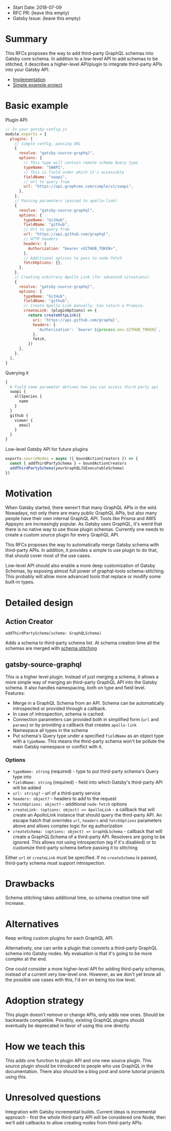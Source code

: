 - Start Date: 2018-07-09
- RFC PR: (leave this empty)
- Gatsby Issue: (leave this empty)

# Summary

This RFCs proposes the way to add third-party GraphQL schemas into Gatsby core schema. In addition to a low-level API to add schemas to be stitched, it describes a higher-level API/plugin to integrate third-party APIs into your Gatsby API.

* [Implementation](https://github.com/gatsbyjs/gatsby/tree/graphql/schema-stitching)
* [Simple example project](https://github.com/freiksenet/gatsby-github-displayer)

# Basic example

Plugin API:

```js
// In your gatsby-config.js
module.exports = {
  plugins: [
    // Simple config, passing URL
    {
      resolve: "gatsby-source-graphql",
      options: {
        // This type will contain remote schema Query type
        typeName: "SWAPI",
        // This is field under which it's accessible
        fieldName: "swapi",
        // Url to query from
        url: "https://api.graphcms.com/simple/v1/swapi",
      },
    },
    // Passing paramaters (passed to apollo-link)
    {
      resolve: "gatsby-source-graphql",
      options: {
        typeName: "GitHub",
        fieldName: "github",
        // Url to query from
        url: "https://api.github.com/graphql",
        // HTTP headers
        headers: {
          Authorization: "bearer <GITHUB_TOKEN>",
        },
        // Additional options to pass to node-fetch
        fetchOptions: {},
      },
    },
    // Creating arbitrary Apollo Link (for advanced situations)
    {
      resolve: "gatsby-source-graphql",
      options: {
        typeName: "GitHub",
        fieldName: "github",
        // Create Apollo Link manually. Can return a Promise.
        createLink: (pluginOptions) => {
          return createHttpLink({
            uri: 'https://api.github.com/graphql',
            headers: {
              'Authorization': `bearer ${process.env.GITHUB_TOKEN}`,
            },
            fetch,
          })
      },
    },
  ],
}
```

Querying it

```graphql
{
  # Field name parameter defines how you can access third party api
  swapi {
    allSpecies {
      name
    }
  }
  github {
    viewer {
      email
    }
  }
}
```

Low-level Gatsby API for future plugins

```js
exports.sourceNodes = async ({ boundActionCreators }) => {
  const { addThirdPartySchema } = boundActionCreators
  addThirdPartySchema(yourGraphQLJSExecutableSchema)
})
```

# Motivation

When Gatsby started, there weren't that many GraphQL APIs in the wild. Nowadays, not only there are many public GraphQL APIs, but also many people have their own internal GraphQL API. Tools like Prisma and AWS Appsync are increasingly popular. As Gatsby uses GraphQL, it's weird that there is no native way to use those plugin schemas. Currently one needs to create a custom source plugin for every GraphQL API.

This RFCs proposes the way to automatically merge Gatsby schema with third-party APIs. In addition, it provides a simple to use plugin to do that, that should cover most of the use cases.

Low-level API should also enable a more deep customization of Gatsby Schemas, by exposing almost full power of graphql-tools schema-stitching. This probably will allow more advanced tools that replace or modify some built-in types.

# Detailed design

## Action Creator

`addThirdPartySchema(schema: GraphQLSchema)`

Adds a schema to third-party schema list. At schema creation time all the schemas are merged with [schema stitching](https://www.apollographql.com/docs/graphql-tools/schema-stitching.html)

## gatsby-source-graphql

This is a higher level plugin. Instead of just merging a schema, it allows a more simple way of merging an third-party GraphQL API into the Gatsby schema. It also handles namespacing, both on type and field level. Features:

* Merge in a GraphQL Schema from an API. Schema can be automatically introspected or provided through a callback.
* In case of introspection, schema is cached.
* Connection parameters can provided both in simplified form (`url` and `params`) or by providing a callback that creates `apollo-link`
* Namespace all types in the schema
* Put schema's Query type under a specified `fieldName` as an object type with a `typeName`. This means the third-party schema won't be pollute the main Gatsby namespace or conflict with it.

### Options

* `typeName: string` (required) - type to put third-party schema's Query type into
* `fieldName: string` (required) - field into which Gatsby's third-party API will be added
* `url: string?` - url of a third-party service
* `headers: object?` - headers to add to the request
* `fetchOptions: object?` - additional `node-fetch` options
* `createLink: (options: object) => ApolloLink` - a callback that will create an ApolloLink instance that should query the third-party API. An escape hatch that overrides `url`, `headers` and `fetchOptions` parameters above and allows complex logic for eg authorization
* `createSchema: (options: object) => GraphQLSchema` - callback that will create a GraphQLSchema of a third-party API. Resolvers are going to be ignored. This allows not using introspection (eg if it's disabled) or to customize third-party schema before passing it to stitching

Either `url` or `createLink` must be specified. If no `createSchema` is passed, third-party schema must support introspection.

# Drawbacks

Schema stitching takes additional time, so schema creation time will increase.

# Alternatives

Keep writing custom plugins for each GraphQL API.

Alternatively, one can write a plugin that converts a third-party GraphQL schema into Gatsby nodes. My evaluation is that it's going to be more complex at the end.

One could consider a more higher-level API for adding third-party schemas, instead of a current very low-level one. However, as we don't yet know all the possible use cases with this, I'd err on being too low level.

# Adoption strategy

This plugin doesn't remove or change APIs, only adds new ones. Should be backwards compatible. Possibly, existing GraphQL plugins should eventually be deprecated in favor of using this one directly.

# How we teach this

This adds one function to plugin API and one new source plugin. This source plugin should be introduced to people who use GraphQL in the documentation. There also should be a blog post and some tutorial projects using this.

# Unresolved questions

Integration with Gatsby incremental builds. Current ideas is incremental approach - first the whole third-party API will be considered one Node, then we'll add callbacks to allow creating nodes from third-party APIs.
